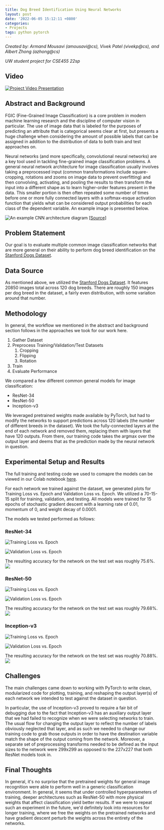 ```yaml
---
title: Dog Breed Identification Using Neural Networks
layout: post
date: '2022-06-05 15:12:11 +0800'
categories:
- Projects
tags: python pytorch
---
```



*Created by: Armand Mousavi (amousavi@cs), Vivek Patel (vivekp@cs), and Albert Zhong (azhong@cs)*

*UW student project for CSE455 22sp*

## Video

[![Project Video Presentation](http://img.youtube.com/vi/pWN0kjnHRRs/0.jpg)](https://youtu.be/pWN0kjnHRRs "Video")

## Abstract and Background

FGIC (Fine-Grained Image Classification) is a core problem in modern machine learning research and the discipline of computer vision in particular. The use of image data that is labeled for the purposes of predicting an attribute that is categorical seems clear at first, but presents a huge challenge when considering the amount of possible labels that can be assigned in addition to the distribution of data to both train and test approaches on.

Neural networks (and more specifically, convolutional neural networks) are a key tool used in tackling fine-grained image classification problems. A general neural network architecture for image classification usually involves taking a preprocessed input (common transformations include square-cropping, rotations and zooms on image data to prevent overfitting) and then convolving, activating, and pooling the results to then transform the input into a different shape as to learn higher-order features present in the data. This smaller portion is then often repeated some number of times before one or more fully connected layers with a softmax-esque activation function that yields what can be considered output probabilities for each class of the dependent variable. An example image is presented below.

![An example CNN architecture diagram](https://www.researchgate.net/publication/322848501/figure/fig2/AS:589054651420677@1517452981243/CNN-architecture-used-to-perform-image-classification-Ant-specimen-photograph-by-April.png)
[[Source]](https://www.researchgate.net/figure/CNN-architecture-used-to-perform-image-classification-Ant-specimen-photograph-by-April_fig2_322848501)

## Problem Statement

Our goal is to evaluate multiple common image classification networks that are more general on their ability to perform dog breed identification on the [Stanford Dogs Dataset](http://vision.stanford.edu/aditya86/ImageNetDogs/).

## Data Source
As mentioned above, we utilized the [Stanford Dogs Dataset](http://vision.stanford.edu/aditya86/ImageNetDogs/). It features 20850 images total across 120 dog breeds. There are roughly 150 images per dog breed in the dataset, a fairly even distribution, with some variation around that number.

## Methodology
In general, the workflow we mentioned in the abstract and background section follows in the approaches we took for our work here. 

1. Gather Dataset
2. Preprocess Training/Validation/Test Datasets
    1. Cropping
    2. Flipping
    3. Rotation
3. Train
4. Evaluate Performance

We compared a few different common general models for image classification:

* ResNet-34
* ResNet-50
* Inception-v3

We leveraged pretrained weights made available by PyTorch, but had to modify the networks to support predictions across 120 labels (the number of different breeds in the dataset). We took the fully-connected layers at the end of each network and removed them, replacing them with layers that have 120 outputs. From there, our training code takes the argmax over the output layer and deems that as the prediction made by the neural network in question.

## Experimental Setup and Results

The full training and testing code we used to comapre the models can be viewed in our Colab notebook [here](https://colab.research.google.com/drive/1n4Donev0PE45W8-coGbfZ-s5n1rdc0x8?usp=sharing).

For each network we trained against the dataset, we generated plots for Training Loss vs. Epoch and Validation Loss vs. Epoch. We utilized a 70-15-15 split for training, validation, and testing. All models were trained for 15 epochs of stochastic gradient descent with a learning rate of 0.01, momentum of 0, and weight decay of 0.0001.

The models we tested performed as follows:

### ResNet-34
![Training Loss vs. Epoch](https://github.com/albert-zhong/dog-breed-identification/blob/main/Training%20Loss%20vs%20Epoch%20-%20Modified%20Resnet-34.png?raw=true)

![Validation Loss vs. Epoch](https://github.com/albert-zhong/dog-breed-identification/blob/main/Validation%20Loss%20vs%20Epoch%20-%20Modified%20Resnet-34.png?raw=true)

The resulting accuracy for the network on the test set was roughly 75.6%.
![](https://github.com/albert-zhong/dog-breed-identification/blob/main/Resnet-34%20Accuracy.png?raw=true)

### ResNet-50
![Training Loss vs. Epoch](https://github.com/albert-zhong/dog-breed-identification/blob/main/Training%20Loss%20vs%20Epoch%20-%20Modified%20Resnet-50.png?raw=true)

![Validation Loss vs. Epoch](https://github.com/albert-zhong/dog-breed-identification/blob/main/Validation%20Loss%20vs%20Epoch%20-%20Modified%20Resnet-50.png?raw=true)

The resulting accuracy for the network on the test set was roughly 79.68%.
![](https://github.com/albert-zhong/dog-breed-identification/blob/main/Resnet-50%20Accuracy.png?raw=true)

### Inception-v3
![Training Loss vs. Epoch](https://github.com/albert-zhong/dog-breed-identification/blob/main/Training%20Loss%20vs%20Epoch%20-%20Modified%20Inception-v3.png?raw=true)

![Validation Loss vs. Epoch](https://github.com/albert-zhong/dog-breed-identification/blob/main/Validation%20Loss%20vs%20Epoch%20-%20Modified%20Inception-v3.png?raw=true)

The resulting accuracy for the network on the test set was roughly 70.88%.
![](https://github.com/albert-zhong/dog-breed-identification/blob/main/Incepton-v3%20Accuracy.png?raw=true)



## Challenges
The main challenges came down to working with PyTorch to write clean, modularized code for plotting, training, and reshaping the output layer(s) of each network we intended to test against the dataset in question.

In particular, the use of Inception-v3 proved to require a fair bit of debugging due to the fact that Inception-v3 has an auxiliary output layer that we had failed to recognize when we were selecting networks to train. The usual flow for changing the output layer to reflect the number of labels obviously neglected that layer, and as such we needed to change our training code to grab those outputs in order to have the destination variable match the shape of the output coming from the network. Moreover, a separate set of preprocessing transforms needed to be defined as the input sizes to the network were 299x299 as opposed to the 227x227 that both ResNet models took in.

## Final Thoughts
In general, it's no surprise that the pretrained weights for general image recognition were able to perform well in a generic classification environment. In general, it seems that under controlled hyperparameters of training, deeper architectures such as ResNet-50 with more physical weights that affect classification yield better results. If we were to repeat such an experiment in the future, we'd definitely look into resources for longer training, where we free the weights on the pretrained networks and have gradient descent perturb the weights across the entirety of the networks.
